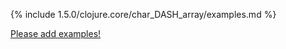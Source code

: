{% include 1.5.0/clojure.core/char_DASH_array/examples.md %}

[Please add examples!](https://github.com/arrdem/grimoire/edit/master/_includes/1.6.0/clojure.core/char_DASH_array/examples.md)
